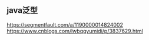 
## java泛型
https://segmentfault.com/a/1190000014824002
https://www.cnblogs.com/lwbqqyumidi/p/3837629.html